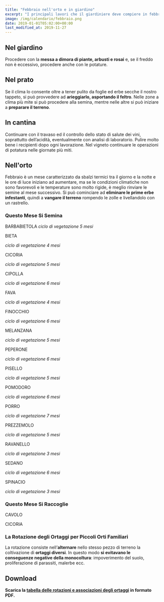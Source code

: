 ```yaml
---
title: "Febbraio nell'orto e in giardino"
excerpt: "I principali lavori che il giardiniere deve compiere in febbraio nell'orto, nel frutteto e in giardino per ottenere dei risultati eccellenti."
image: /img/calendario/febbraio.png
date: 2019-01-01T05:02:00+00:00
last_modified_at: 2019-11-27
---
```

## Nel giardino
Procedere con la **messa a dimora di piante, arbusti e rosai** e,
se il freddo non è eccessivo, procedere anche con le potature.

## Nel prato
Se il clima lo consente oltre a tener pulito
da foglie ed erbe secche il nostro tappeto, si può provvedere ad
**arieggiarlo, asportando il feltro**.
Nelle zone a clima più mite si può procedere alla semina,
mentre nelle altre si può iniziare a **preparare il terreno**.

## In cantina
Continuare con il
travaso ed il controllo dello stato
di salute dei vini, soprattutto
dell’acidità, eventualmente con analisi
di laboratorio. Pulire molto bene i
recipienti dopo ogni lavorazione. Nel
vigneto continuare le operazioni di
potatura nelle giornate più miti.

## Nell'orto
Febbraio è un mese
caratterizzato da sbalzi termici tra
il giorno e la notte e le ore di luce
iniziano ad aumentare, ma se le condizioni
climatiche non sono favorevoli e le
temperature sono molto rigide, è meglio
rinviare le semine al mese successivo.
Si può cominciare ad **eliminare le prime
erbe infestanti**, quindi a **vangare il terreno**
rompendo le zolle e livellandolo con un
rastrello.

### Questo Mese Si Semina
BARBABIETOLA
*ciclo di vegetazione 5 mesi*

BIETA

*ciclo di vegetazione 4 mesi*

CICORIA

*ciclo di vegetazione 5 mesi*

CIPOLLA

*ciclo di vegetazione 6 mesi*

FAVA

*ciclo di vegetazione 4 mesi*

FINOCCHIO

*ciclo di vegetazione 6 mesi*

MELANZANA

*ciclo di vegetazione 5 mesi*

PEPERONE

*ciclo di vegetazione 6 mesi*

PISELLO

*ciclo di vegetazione 5 mesi*

POMODORO

*ciclo di vegetazione 6 mesi*

PORRO

*ciclo di vegetazione 7 mesi*

PREZZEMOLO

*ciclo di vegetazione 5 mesi*

RAVANELLO

*ciclo di vegetazione 3 mesi*

SEDANO

*ciclo di vegetazione 6 mesi*

SPINACIO

*ciclo di vegetazione 3 mesi*

### Questo Mese Si Raccoglie
CAVOLO

CICORIA

### La Rotazione degli Ortaggi per Piccoli Orti Familiari
La rotazione consiste nell’**alternare** nello stesso pezzo di terreno la coltivazione di **ortaggi diversi**. In questo modo **si evitavano le conseguenze negative della monocoltura**: impoverimento del suolo, proliferazione di parassiti, malerbe ecc.

## Download

<p><strong>Scarica la <a href="/download/la-rotazione-degli-ortaggi-per-piccoli-orti-familiari.pdf" download="rotazioneOrtaggi.pdf" title="La Rotazione degli Ortaggi per Piccoli Orti Familiari">tabella delle rotazioni e associazioni degli ortaggi</a> in formato PDF.</strong></p>
